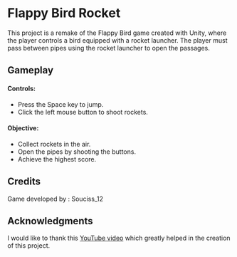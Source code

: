# Flappy Bird Rocket

This project is a remake of the Flappy Bird game created with Unity, where the player controls a bird equipped with a rocket launcher. The player must pass between pipes using the rocket launcher to open the passages.
## Gameplay

#### Controls:
  - Press the Space key to jump.
  - Click the left mouse button to shoot rockets.
#### Objective:
  - Collect rockets in the air.
  - Open the pipes by shooting the buttons.
  - Achieve the highest score.

## Credits

Game developed by : Souciss_12

## Acknowledgments

I would like to thank this [YouTube video](https://www.youtube.com/watch?v=XtQMytORBmM) which greatly helped in the creation of this project.
